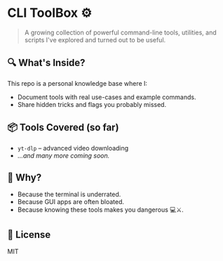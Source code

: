 # CLI ToolBox ⚙️

> A growing collection of powerful command-line tools, utilities, and scripts I've explored and turned out to be useful.

## 🔍 What's Inside?

This repo is a personal knowledge base where I:
- Document tools with real use-cases and example commands.
- Share hidden tricks and flags you probably missed.

## 📦 Tools Covered (so far)

- `yt-dlp` – advanced video downloading
- *...and many more coming soon.*

## 🧠 Why?

- Because the terminal is underrated.
- Because GUI apps are often bloated.
- Because knowing these tools makes you dangerous 💻⚔️.


## 📜 License

MIT
